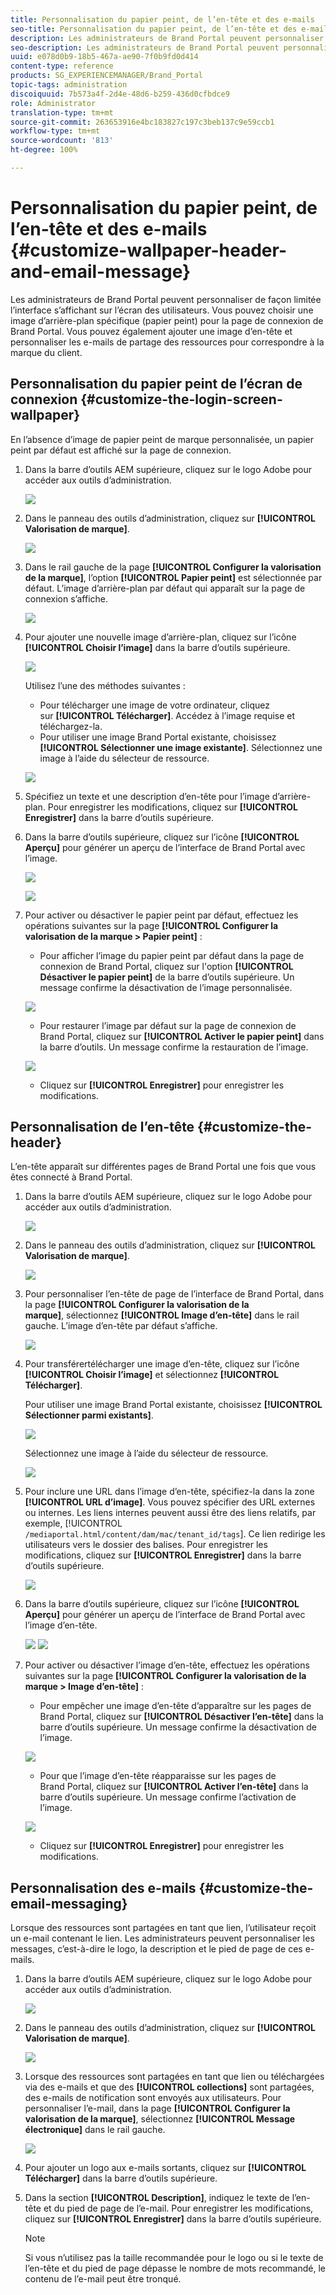 ```yaml
---
title: Personnalisation du papier peint, de l’en-tête et des e-mails
seo-title: Personnalisation du papier peint, de l’en-tête et des e-mails
description: Les administrateurs de Brand Portal peuvent personnaliser de façon limitée l’interface s’affichant sur l’écran des utilisateurs. Vous pouvez choisir une image d’arrière-plan spécifique (papier peint) pour la page de connexion de Brand Portal. Vous pouvez également ajouter une image d’en-tête et personnaliser les e-mails de partage des ressources pour correspondre à la marque du client.
seo-description: Les administrateurs de Brand Portal peuvent personnaliser de façon limitée l’interface s’affichant sur l’écran des utilisateurs. Vous pouvez choisir une image d’arrière-plan spécifique (papier peint) pour la page de connexion de Brand Portal. Vous pouvez également ajouter une image d’en-tête et personnaliser les e-mails de partage des ressources pour correspondre à la marque du client.
uuid: e078d0b9-18b5-467a-ae90-7f0b9fd0d414
content-type: reference
products: SG_EXPERIENCEMANAGER/Brand_Portal
topic-tags: administration
discoiquuid: 7b573a4f-2d4e-48d6-b259-436d0cfbdce9
role: Administrator
translation-type: tm+mt
source-git-commit: 263653916e4bc183827c197c3beb137c9e59ccb1
workflow-type: tm+mt
source-wordcount: '813'
ht-degree: 100%

---
```



# Personnalisation du papier peint, de l’en-tête et des e-mails {#customize-wallpaper-header-and-email-message}

Les administrateurs de Brand Portal peuvent personnaliser de façon limitée l’interface s’affichant sur l’écran des utilisateurs. Vous pouvez choisir une image d’arrière-plan spécifique (papier peint) pour la page de connexion de Brand Portal. Vous pouvez également ajouter une image d’en-tête et personnaliser les e-mails de partage des ressources pour correspondre à la marque du client.

## Personnalisation du papier peint de l’écran de connexion {#customize-the-login-screen-wallpaper}

En l’absence d’image de papier peint de marque personnalisée, un papier peint par défaut est affiché sur la page de connexion.

1. Dans la barre d’outils AEM supérieure, cliquez sur le logo Adobe pour accéder aux outils d’administration.

   ![](assets/aemlogo.png)

1. Dans le panneau des outils d’administration, cliquez sur **[!UICONTROL Valorisation de marque]**.


   ![](assets/admin-tools-panel-10.png)

1. Dans le rail gauche de la page **[!UICONTROL Configurer la valorisation de la marque]**, l’option **[!UICONTROL Papier peint]** est sélectionnée par défaut. L’image d’arrière-plan par défaut qui apparaît sur la page de connexion s’affiche.

   ![](assets/default_wallpaper.png)

1. Pour ajouter une nouvelle image d’arrière-plan, cliquez sur l’icône **[!UICONTROL Choisir l’image]** dans la barre d’outils supérieure.

   ![](assets/choose_wallpaperimage.png)

   Utilisez l’une des méthodes suivantes :

   * Pour télécharger une image de votre ordinateur, cliquez sur **[!UICONTROL Télécharger]**. Accédez à l’image requise et téléchargez-la.
   * Pour utiliser une image Brand Portal existante, choisissez **[!UICONTROL Sélectionner une image existante]**. Sélectionnez une image à l’aide du sélecteur de ressource.

   ![](assets/asset-picker.png)

1. Spécifiez un texte et une description d’en-tête pour l’image d’arrière-plan. Pour enregistrer les modifications, cliquez sur **[!UICONTROL Enregistrer]** dans la barre d’outils supérieure.

1. Dans la barre d’outils supérieure, cliquez sur l’icône **[!UICONTROL Aperçu]** pour générer un aperçu de l’interface de Brand Portal avec l’image.

   ![](assets/chlimage_1.png)

   ![](assets/custom-wallpaper-preview.png)

1. Pour activer ou désactiver le papier peint par défaut, effectuez les opérations suivantes sur la page **[!UICONTROL Configurer la valorisation de la marque > Papier peint]** :

   * Pour afficher l’image du papier peint par défaut dans la page de connexion de Brand Portal, cliquez sur l&#39;option **[!UICONTROL Désactiver le papier peint]** de la barre d’outils supérieure. Un message confirme la désactivation de l’image personnalisée.

   ![](assets/chlimage_1-1.png)

   * Pour restaurer l’image par défaut sur la page de connexion de Brand Portal, cliquez sur **[!UICONTROL Activer le papier peint]** dans la barre d’outils. Un message confirme la restauration de l’image.

   ![](assets/chlimage_1-2.png)

   * Cliquez sur **[!UICONTROL Enregistrer]** pour enregistrer les modifications.



## Personnalisation de l’en-tête     {#customize-the-header}

L’en-tête apparaît sur différentes pages de Brand Portal une fois que vous êtes connecté à Brand Portal.

1. Dans la barre d’outils AEM supérieure, cliquez sur le logo Adobe pour accéder aux outils d’administration.

   ![](assets/aemlogo.png)

1. Dans le panneau des outils d’administration, cliquez sur **[!UICONTROL Valorisation de marque]**.

   ![](assets/admin-tools-panel-11.png)

1. Pour personnaliser l’en-tête de page de l’interface de Brand Portal, dans la page **[!UICONTROL Configurer la valorisation de la marque]**, sélectionnez **[!UICONTROL Image d’en-tête]** dans le rail gauche. L’image d’en-tête par défaut s’affiche.

   ![](assets/default-header.png)

1. Pour transférertélécharger une image d’en-tête, cliquez sur l’icône **[!UICONTROL Choisir l’image]** et sélectionnez **[!UICONTROL Télécharger]**.

   Pour utiliser une image Brand Portal existante, choisissez **[!UICONTROL Sélectionner parmi existants]**.

   ![](assets/choose_wallpaperimage-1.png)

   Sélectionnez une image à l’aide du sélecteur de ressource.

   ![](assets/asset-picker-header.png)

1. Pour inclure une URL dans l’image d’en-tête, spécifiez-la dans la zone **[!UICONTROL URL d’image]**. Vous pouvez spécifier des URL externes ou internes. Les liens internes peuvent aussi être des liens relatifs, par exemple,
   [!UICONTROL `/mediaportal.html/content/dam/mac/tenant_id/tags`].
Ce lien redirige les utilisateurs vers le dossier des balises.
Pour enregistrer les modifications, cliquez sur **[!UICONTROL Enregistrer]** dans la barre d’outils supérieure.

   ![](assets/configure_brandingheaderimageurl.png)

1. Dans la barre d’outils supérieure, cliquez sur l’icône **[!UICONTROL Aperçu]** pour générer un aperçu de l’interface de Brand Portal avec l’image d’en-tête.

   ![](assets/chlimage_1-3.png)
   ![](assets/custom_header_preview.png)

1. Pour activer ou désactiver l’image d’en-tête, effectuez les opérations suivantes sur la page **[!UICONTROL Configurer la valorisation de la marque > Image d’en-tête]** :

   * Pour empêcher une image d’en-tête d’apparaître sur les pages de Brand Portal, cliquez sur **[!UICONTROL Désactiver l’en-tête]** dans la barre d’outils supérieure. Un message confirme la désactivation de l’image.

   ![](assets/chlimage_1-4.png)

   * Pour que l’image d’en-tête réapparaisse sur les pages de Brand Portal, cliquez sur **[!UICONTROL Activer l’en-tête]** dans la barre d’outils supérieure. Un message confirme l’activation de l’image.

   ![](assets/chlimage_1-5.png)

   * Cliquez sur **[!UICONTROL Enregistrer]** pour enregistrer les modifications.



## Personnalisation des e-mails      {#customize-the-email-messaging}

Lorsque des ressources sont partagées en tant que lien, l’utilisateur reçoit un e-mail contenant le lien. Les administrateurs peuvent personnaliser les messages, c’est-à-dire le logo, la description et le pied de page de ces e-mails.

1. Dans la barre d’outils AEM supérieure, cliquez sur le logo Adobe pour accéder aux outils d’administration.

   ![](assets/aemlogo.png)

1. Dans le panneau des outils d’administration, cliquez sur **[!UICONTROL Valorisation de marque]**.

   ![](assets/admin-tools-panel-12.png)

1. Lorsque des ressources sont partagées en tant que lien ou téléchargées via des e-mails et que des **[!UICONTROL collections]** sont partagées, des e-mails de notification sont envoyés aux utilisateurs. Pour personnaliser l’e-mail, dans la page **[!UICONTROL Configurer la valorisation de la marque]**, sélectionnez **[!UICONTROL Message électronique]** dans le rail gauche.

   ![](assets/configure-branding-page-email.png)

1. Pour ajouter un logo aux e-mails sortants, cliquez sur **[!UICONTROL Télécharger]** dans la barre d’outils supérieure.

1. Dans la section **[!UICONTROL Description]**, indiquez le texte de l’en-tête et du pied de page de l’e-mail. Pour enregistrer les modifications, cliquez sur **[!UICONTROL Enregistrer]** dans la barre d’outils supérieure.

   >[!NOTE]
   >
   >Si vous n’utilisez pas la taille recommandée pour le logo ou si le texte de l’en-tête et du pied de page dépasse le nombre de mots recommandé, le contenu de l’e-mail peut être tronqué.
